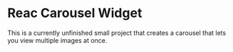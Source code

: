 # Reac Carousel Widget
This is a currently unfinished small project that creates a carousel that lets you view multiple images at once.
